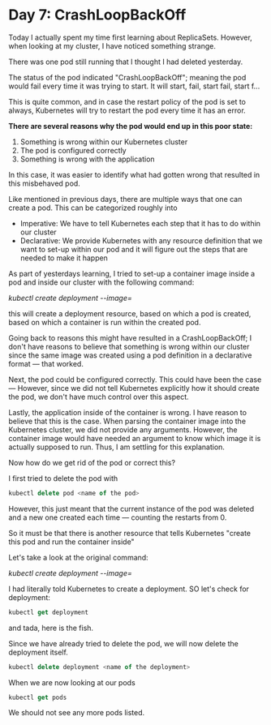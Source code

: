 # Day 7: CrashLoopBackOff
Today I actually spent my time first learning about ReplicaSets. However, when looking at my cluster, I have noticed something strange.

There was one pod still running that I thought I had deleted yesterday.

The status of the pod indicated "CrashLoopBackOff"; meaning the pod would fail every time it was trying to start. It will start, fail, start fail, start f...

This is quite common, and in case the restart policy of the pod is set to always, Kubernetes will try to restart the pod every time it has an error.

**There are several reasons why the pod would end up in this poor state:**

1. Something is wrong within our Kubernetes cluster
2. The pod is configured correctly
3. Something is wrong with the application

In this case, it was easier to identify what had gotten wrong that resulted in this misbehaved pod.

Like mentioned in previous days, there are multiple ways that one can create a pod. This can be categorized roughly into 

- Imperative: We have to tell Kubernetes each step that it has to do within our cluster
- Declarative: We provide Kubernetes with any resource definition that we want to set-up within our pod and it will figure out the steps that are needed to make it happen

As part of yesterdays learning, I tried to set-up a container image inside a pod and inside our cluster with the following command:

*kubectl create deployment --image=<name of the image>*

this will create a deployment resource, based on which a pod is created, based on which a container is run within the created pod.

Going back to reasons this might have resulted in a CrashLoopBackOff; I don't have reasons to believe that something is wrong within our cluster since the same image was created using a pod definition in a declarative format — that worked.

Next, the pod could be configured correctly. This could have been the case — However, since we did not tell Kubernetes explicitly how it should create the pod, we don't have much control over this aspect.

Lastly, the application inside of the container is wrong. I have reason to believe that this is the case. When parsing the container image into the Kubernetes cluster, we did not provide any arguments. However, the container image would have needed an argument to know which image it is actually supposed to run. Thus, I am settling for this explanation.

Now how do we get rid of the pod or correct this?

I first tried to delete the pod with

 

```jsx
kubectl delete pod <name of the pod>
```

However, this just meant that the current instance of the pod was deleted and a new one created each time — counting the restarts from 0.

So it must be that there is another resource that tells Kubernetes "create this pod and run the container inside"

Let's take a look at the original command:

*kubectl create deployment --image=<name of the image>*

I had literally told Kubernetes to create a deployment. SO let's check for deployment:

```jsx
kubectl get deployment
```

and tada, here is the fish.

Since we have already tried to delete the pod, we will now delete the deployment itself.

```jsx
kubectl delete deployment <name of the deployment>
```

When we are now looking at our pods

```jsx
kubectl get pods
```

We should not see any more pods listed.
